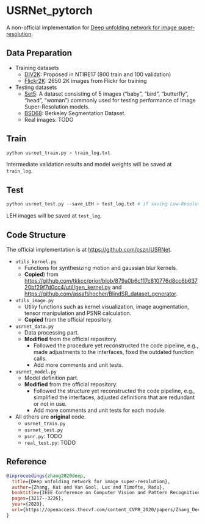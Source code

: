 # USRNet_pytorch

A non-official implementation for [Deep unfolding network for image super-resolution](https://openaccess.thecvf.com/content_CVPR_2020/papers/Zhang_Deep_Unfolding_Network_for_Image_Super-Resolution_CVPR_2020_paper.pdf).

## Data Preparation

- Training datasets
  - [DIV2K](https://data.vision.ee.ethz.ch/cvl/DIV2K/): Proposed in NTIRE17 (800 train and 100 validation)
  - [Flickr2K](https://cv.snu.ac.kr/research/EDSR/Flickr2K.tar): 2650 2K images from Flickr for training
- Testing datasets
  - [Set5](https://github.com/cszn/DPSR/tree/master/testsets/Set5/GT): A dataset consisting of 5 images (“baby”, “bird”, “butterfly”, “head”, “woman”) commonly used for testing performance of Image Super-Resolution models.
  - [BSD68](https://github.com/cszn/DPSR/tree/master/testsets/BSD68/GT): Berkeley Segmentation Dataset.
  - Real images: TODO

## Train

```python
python usrnet_train.py > train_log.txt
```
Intermediate validation results and model weights will be saved at `train_log`.

## Test

```python
python usrnet_test.py --save_LEH > test_log.txt # if saving Low-Resolution (L), Estimated (E) and High-Resolution (H) test images.
```
LEH images will be saved at `test_log`.

## Code Structure

The official implementation is at https://github.com/cszn/USRNet.

- `utils_kernel.py`
  - Functions for synthesizing motion and gaussian blur kernels.
  - **Copied**) from https://github.com/tkkcc/prior/blob/879a0b6c117c810776d8cc6b63720bf29f7d0cc4/util/gen_kernel.py and https://github.com/assafshocher/BlindSR_dataset_generator.
- `utils_image.py`
  - Utiliy functions such as kernel visualization, image augmentation, tensor manipulation and PSNR calculation.
  - **Copied** from the official repository.
- `usrnet_data.py`
  - Data processing part.
  - **Modified** from the official repository.
    - Followed the procedure yet reconstructed the code pipeline, e.g., made adjustments to the interfaces, fixed the outdated function calls.
    - Add more comments and unit tests.
- `usrnet_model.py`
  - Model definition part.
  - **Modified** from the official repository.
    - Followed the structure yet reconstructed the code pipeline, e.g., simplified the interfaces, adjusted definitions that are redundant or not in use.
    - Add more comments and unit tests for each module.
- All others are **original** code.
  - `usrnet_train.py`
  - `usrnet_test.py`
  - `psnr.py`: TODO
  - `real_test.py`: TODO

## Reference

```BibTex
@inproceedings{zhang2020deep,
  title={Deep unfolding network for image super-resolution},
  author={Zhang, Kai and Van Gool, Luc and Timofte, Radu},
  booktitle={IEEE Conference on Computer Vision and Pattern Recognition},
  pages={3217--3226},
  year={2020},
  url={https://openaccess.thecvf.com/content_CVPR_2020/papers/Zhang_Deep_Unfolding_Network_for_Image_Super-Resolution_CVPR_2020_paper.pdf}
}
```
